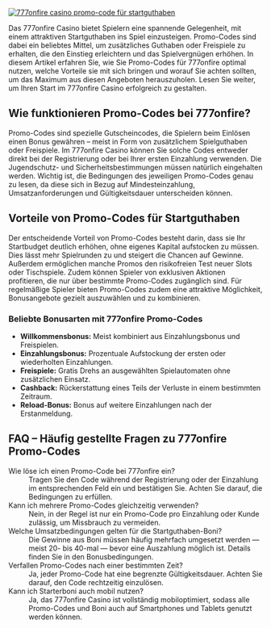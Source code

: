 [![777onfire casino promo-code für startguthaben](https://123-caf.pages.dev/gitsignup.png)](https://vrmoo.ru/Bt82HjjY)

<p>Das 777onfire Casino bietet Spielern eine spannende Gelegenheit, mit einem attraktiven Startguthaben ins Spiel einzusteigen. Promo-Codes sind dabei ein beliebtes Mittel, um zusätzliches Guthaben oder Freispiele zu erhalten, die den Einstieg erleichtern und das Spielvergnügen erhöhen. In diesem Artikel erfahren Sie, wie Sie Promo-Codes für 777onfire optimal nutzen, welche Vorteile sie mit sich bringen und worauf Sie achten sollten, um das Maximum aus diesen Angeboten herauszuholen. Lesen Sie weiter, um Ihren Start im 777onfire Casino erfolgreich zu gestalten.</p>  <h2>Wie funktionieren Promo-Codes bei 777onfire?</h2> <p>Promo-Codes sind spezielle Gutscheincodes, die Spielern beim Einlösen einen Bonus gewähren – meist in Form von zusätzlichem Spielguthaben oder Freispiele. Im 777onfire Casino können Sie solche Codes entweder direkt bei der Registrierung oder bei Ihrer ersten Einzahlung verwenden. Die Jugendschutz- und Sicherheitsbestimmungen müssen natürlich eingehalten werden. Wichtig ist, die Bedingungen des jeweiligen Promo-Codes genau zu lesen, da diese sich in Bezug auf Mindesteinzahlung, Umsatzanforderungen und Gültigkeitsdauer unterscheiden können.</p>  <h2>Vorteile von Promo-Codes für Startguthaben</h2> <p>Der entscheidende Vorteil von Promo-Codes besteht darin, dass sie Ihr Startbudget deutlich erhöhen, ohne eigenes Kapital aufstocken zu müssen. Dies lässt mehr Spielrunden zu und steigert die Chancen auf Gewinne. Außerdem ermöglichen manche Promos den risikofreien Test neuer Slots oder Tischspiele. Zudem können Spieler von exklusiven Aktionen profitieren, die nur über bestimmte Promo-Codes zugänglich sind. Für regelmäßige Spieler bieten Promo-Codes zudem eine attraktive Möglichkeit, Bonusangebote gezielt auszuwählen und zu kombinieren.</p>  <h3>Beliebte Bonusarten mit 777onfire Promo-Codes</h3> <ul>   <li><strong>Willkommensbonus:</strong> Meist kombiniert aus Einzahlungsbonus und Freispielen.</li>   <li><strong>Einzahlungsbonus:</strong> Prozentuale Aufstockung der ersten oder wiederholten Einzahlungen.</li>   <li><strong>Freispiele:</strong> Gratis Drehs an ausgewählten Spielautomaten ohne zusätzlichen Einsatz.</li>   <li><strong>Cashback:</strong> Rückerstattung eines Teils der Verluste in einem bestimmten Zeitraum.</li>   <li><strong>Reload-Bonus:</strong> Bonus auf weitere Einzahlungen nach der Erstanmeldung.</li> </ul>  <h2>FAQ – Häufig gestellte Fragen zu 777onfire Promo-Codes</h2> <dl>   <dt>Wie löse ich einen Promo-Code bei 777onfire ein?</dt>   <dd>Tragen Sie den Code während der Registrierung oder der Einzahlung im entsprechenden Feld ein und bestätigen Sie. Achten Sie darauf, die Bedingungen zu erfüllen.</dd>    <dt>Kann ich mehrere Promo-Codes gleichzeitig verwenden?</dt>   <dd>Nein, in der Regel ist nur ein Promo-Code pro Einzahlung oder Kunde zulässig, um Missbrauch zu vermeiden.</dd>    <dt>Welche Umsatzbedingungen gelten für die Startguthaben-Boni?</dt>   <dd>Die Gewinne aus Boni müssen häufig mehrfach umgesetzt werden — meist 20- bis 40-mal — bevor eine Auszahlung möglich ist. Details finden Sie in den Bonusbedingungen.</dd>    <dt>Verfallen Promo-Codes nach einer bestimmten Zeit?</dt>   <dd>Ja, jeder Promo-Code hat eine begrenzte Gültigkeitsdauer. Achten Sie darauf, den Code rechtzeitig einzulösen.</dd>    <dt>Kann ich Starterboni auch mobil nutzen?</dt>   <dd>Ja, das 777onfire Casino ist vollständig mobiloptimiert, sodass alle Promo-Codes und Boni auch auf Smartphones und Tablets genutzt werden können.</dd> </dl>